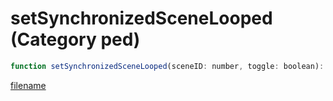 # setSynchronizedSceneLooped (Category ped)

```js
function setSynchronizedSceneLooped(sceneID: number, toggle: boolean): void
```

[filename](setSynchronizedSceneLooped_m.md ':include')
